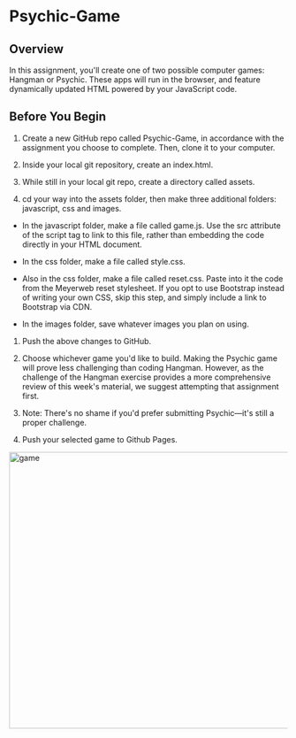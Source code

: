 # Psychic-Game

## Overview

In this assignment, you'll create one of two possible computer games: Hangman or Psychic. These apps will run in the browser, and feature dynamically updated HTML powered by your JavaScript code.

## Before You Begin

1. Create a new GitHub repo called Psychic-Game, in accordance with the assignment you choose to complete. Then, clone it to your computer.

2. Inside your local git repository, create an index.html.

3. While still in your local git repo, create a directory called assets.

4. cd your way into the assets folder, then make three additional folders: javascript, css and images.

* In the javascript folder, make a file called game.js. Use the src attribute of the script tag to link to this file, rather than embedding the code directly in your HTML document.

* In the css folder, make a file called style.css.

* Also in the css folder, make a file called reset.css. Paste into it the code from the Meyerweb reset stylesheet. If you opt to use Bootstrap instead of writing your own CSS, skip this step, and simply include a link to Bootstrap via CDN.

* In the images folder, save whatever images you plan on using.

1. Push the above changes to GitHub.

2. Choose whichever game you'd like to build. Making the Psychic game will prove less challenging than coding Hangman. However, as the challenge of the Hangman exercise provides a more comprehensive review of this week's material, we suggest attempting that assignment first.

3. Note: There's no shame if you'd prefer submitting Psychic—it's still a proper challenge.

4. Push your selected game to Github Pages.


<img width="800" height="500" alt="game" src="https://kbowen200247.github.io/Psychic-Game/images/the_psychic_game.png">
